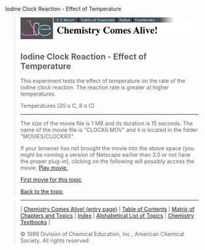 





 Iodine Clock Reaction - Effect of Temperature
 



> ![Chemistry Comes Alive!](ccahead.gif)
> 
> 
> 
> 
> 
> 
> 
> 
> 
> ## Iodine Clock Reaction - Effect of Temperature
> 
> 
> 
> 
> 
> 
> 
> 
>   
> 
> 
> 
> 
> 
>  This experiment tests the effect of temperature on the rate of the iodine clock reaction. The reaction rate is greater at higher temperatures.
>  
> 
> 
> 
>  Temperatures (20
>  o 
>  C, 8
>  o 
>  C)
>  
> 
> 
> 
> 
> 
> 
> 
> ---
> 
> 
>  The size of the movie file is 1 MB and its duration is 15 seconds. 
The name of the movie file is "CLOCK6.MOV" 
and it is located in the folder "MOVIES/CLOCKRX".
>  
> 
> 
> 
>  If your browser has not brought the movie into the above space
(you might be running a version of Netscape earlier than 3.0 or
not have the proper plug-in), clicking on the following will
possibly access the movie.
>  [Play movie.](../../MOVIES/CLOCKRX/CLOCK6.MOV) 
> 
> 
> 
> 
> [First movie for this topic](../../MVHTM/CLOCKRX/CLOCK1.HTM) 
> 
> 
> 
> 
> 
> 
> 
> [Back to the topic](../../MAIN/CLOCKRX/PAGE1.HTM)



> ---
> 
> 
>  |
>  [Chemistry Comes Alive! (entry page)](../../INDEX.HTM) 
>  |
>  [Table of Contents](../../CONTENTS.HTM) 
>  |
>  [Matrix of Chapters and Topics](../../MATRIX.HTM) 
>  |
>  [Index](../../WORDS.HTM) 
>  |
>  [Alphabetical List of Topics](../../ALPHATOP.HTM) 
>  |
>  [Chemistry Textbooks](../../BOOKS.HTM) 
>  |
>  
>  © 1999 Division of Chemical Education, Inc.,
American Chemical Society. All rights reserved.





